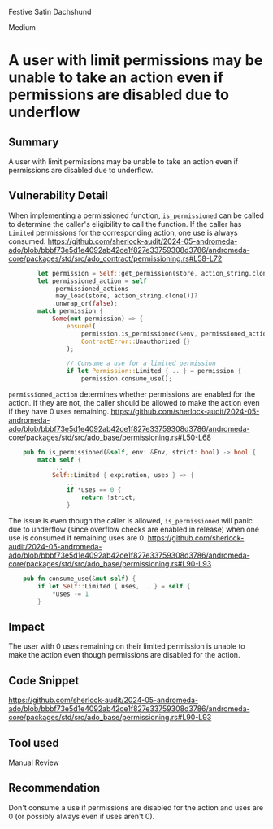 Festive Satin Dachshund

Medium

# A user with limit permissions may be unable to take an action even if permissions are disabled due to underflow

## Summary
A user with limit permissions may be unable to take an action even if permissions are disabled due to underflow.

## Vulnerability Detail
When implementing a permissioned function, `is_permissioned` can be called to determine the caller's eligibility to call the function. If the caller has `Limited` permissions for the corresponding action, one use is always consumed.
https://github.com/sherlock-audit/2024-05-andromeda-ado/blob/bbbf73e5d1e4092ab42ce1f827e33759308d3786/andromeda-core/packages/std/src/ado_contract/permissioning.rs#L58-L72
```rust
        let permission = Self::get_permission(store, action_string.clone(), actor_string.clone())?;
        let permissioned_action = self
            .permissioned_actions
            .may_load(store, action_string.clone())?
            .unwrap_or(false);
        match permission {
            Some(mut permission) => {
                ensure!(
                    permission.is_permissioned(&env, permissioned_action),
                    ContractError::Unauthorized {}
                );

                // Consume a use for a limited permission
                if let Permission::Limited { .. } = permission {
                    permission.consume_use();
```
`permissioned_action` determines whether permissions are enabled for the action. If they are not, the caller should be allowed to make the action even if they have 0 uses remaining.
https://github.com/sherlock-audit/2024-05-andromeda-ado/blob/bbbf73e5d1e4092ab42ce1f827e33759308d3786/andromeda-core/packages/std/src/ado_base/permissioning.rs#L50-L68
```rust
    pub fn is_permissioned(&self, env: &Env, strict: bool) -> bool {
        match self {
            ...
            Self::Limited { expiration, uses } => {
                ...
                if *uses == 0 {
                    return !strict;
                }
```
The issue is even though the caller is allowed, `is_permissioned` will panic due to underflow (since overflow checks are enabled in release) when one use is consumed if remaining uses are 0.
https://github.com/sherlock-audit/2024-05-andromeda-ado/blob/bbbf73e5d1e4092ab42ce1f827e33759308d3786/andromeda-core/packages/std/src/ado_base/permissioning.rs#L90-L93
```rust
    pub fn consume_use(&mut self) {
        if let Self::Limited { uses, .. } = self {
            *uses -= 1
        }
```

## Impact
The user with 0 uses remaining on their limited permission is unable to make the action even though permissions are disabled for the action.

## Code Snippet
https://github.com/sherlock-audit/2024-05-andromeda-ado/blob/bbbf73e5d1e4092ab42ce1f827e33759308d3786/andromeda-core/packages/std/src/ado_base/permissioning.rs#L90-L93

## Tool used

Manual Review

## Recommendation
Don't consume a use if permissions are disabled for the action and uses are 0 (or possibly always even if uses aren't 0).